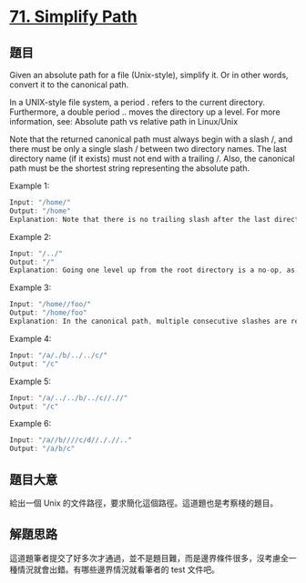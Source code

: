 # [71. Simplify Path](https://leetcode.com/problems/simplify-path/)

## 題目

Given an absolute path for a file (Unix-style), simplify it. Or in other words, convert it to the canonical path.

In a UNIX-style file system, a period . refers to the current directory. Furthermore, a double period .. moves the directory up a level. For more information, see: Absolute path vs relative path in Linux/Unix

Note that the returned canonical path must always begin with a slash /, and there must be only a single slash / between two directory names. The last directory name (if it exists) must not end with a trailing /. Also, the canonical path must be the shortest string representing the absolute path.



Example 1:

```c
Input: "/home/"
Output: "/home"
Explanation: Note that there is no trailing slash after the last directory name.
```

Example 2:

```c
Input: "/../"
Output: "/"
Explanation: Going one level up from the root directory is a no-op, as the root level is the highest level you can go.
```
Example 3:

```c
Input: "/home//foo/"
Output: "/home/foo"
Explanation: In the canonical path, multiple consecutive slashes are replaced by a single one.
```

Example 4:

```c
Input: "/a/./b/../../c/"
Output: "/c"
```


Example 5:

```c
Input: "/a/../../b/../c//.//"
Output: "/c"
```

Example 6:

```c
Input: "/a//b////c/d//././/.."
Output: "/a/b/c"
```

## 題目大意

給出一個 Unix 的文件路徑，要求簡化這個路徑。這道題也是考察棧的題目。

## 解題思路

這道題筆者提交了好多次才通過，並不是題目難，而是邊界條件很多，沒考慮全一種情況就會出錯。有哪些邊界情況就看筆者的 test 文件吧。